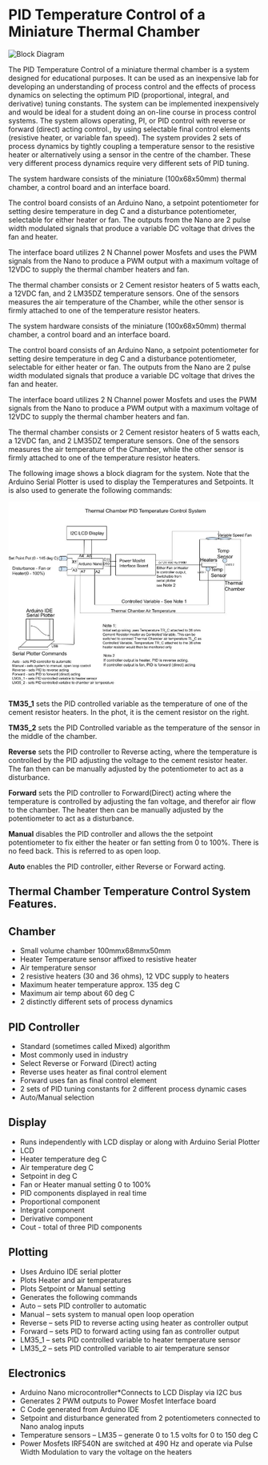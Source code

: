 # PID Temperature Control of a Miniature Thermal Chamber

<img alt="Block Diagram" src="images/PID Temperature Control System.jpg">

The PID Temperature Control of a miniature thermal chamber is a system designed for educational purposes. It can be used as an inexpensive lab for developing an understanding of process control and the effects of process dynamics on selecting the optimum PID (proportional, integral, and derivative) tuning constants. The system can be implemented inexpensively and would be ideal for a student doing an on-line course in process control systems. The system allows operating, PI, or PID control with reverse or forward (direct) acting control., by using selectable final control elements (resistive heater, or variable fan speed). The system provides 2 sets of process dynamics by tightly coupling a temperature sensor to the resistive heater or alternatively using a sensor in the centre of the chamber. These very different process dynamics require very different sets of PID tuning.

The system hardware consists of the miniature (100x68x50mm) thermal chamber, a control board and an interface board.

The control board consists of an Arduino Nano, a setpoint potentiometer for setting desire temperature in deg C and a disturbance potentiometer, selectable for either heater or fan. The outputs from the Nano are 2 pulse width modulated signals that produce a variable DC voltage that drives the fan and heater.

The interface board utilizes 2 N Channel power Mosfets and uses the PWM signals from the Nano to produce a PWM output with a maximum voltage of 12VDC to supply the thermal chamber heaters and fan.

The thermal chamber consists or 2 Cement resistor heaters of 5 watts each, a 12VDC fan, and 2 LM35DZ temperature sensors. One of the sensors measures the air temperature of the Chamber, while the other sensor is firmly attached to one of the temperature resistor heaters.

The system hardware consists of the miniature (100x68x50mm) thermal chamber, a control board and an interface board.

The control board consists of an Arduino Nano, a setpoint potentiometer for setting desire temperature in deg C and a disturbance potentiometer, selectable for either heater or fan. The outputs from the Nano are 2 pulse width modulated signals that produce a variable DC voltage that drives the fan and heater.

The interface board utilizes 2 N Channel power Mosfets and uses the PWM signals from the Nano to produce a PWM output with a maximum voltage of 12VDC to supply the thermal chamber heaters and fan.

The thermal chamber consists or 2 Cement resistor heaters of 5 watts each, a 12VDC fan, and 2 LM35DZ temperature sensors. One of the sensors measures the air temperature of the Chamber, while the other sensor is firmly attached to one of the temperature resistor heaters.

The following image shows a block diagram for the system. Note that the Arduino Serial Plotter is used to display the Temperatures and Setpoints. It is also used to generate the following commands:

<img alt="Block Diagram" src="images/Thermal Chamber PID  Temperature Control.jpg">

**TM35_1** sets the PID controlled variable as the temperature of one of the cement resistor heaters. In the phot, it is the cement resistor on the right.

**TM35_2** sets the PID Controlled variable as the temperature of the sensor in the middle of the chamber.

**Reverse** sets the PID controller to Reverse acting, where the temperature is controlled by the PID adjusting the voltage to the cement resistor heater. The fan then can be manually adjusted by the potentiometer to act as a disturbance.

**Forward** sets the PID controller to Forward(Direct) acting where the temperature is controlled by adjusting the fan voltage, and therefor air flow to the chamber. The heater then can be manually adjusted by the potentiometer to act as a disturbance.

**Manual** disables the PID controller and allows the the setpoint potentiometer to fix either the heater or fan setting from 0 to 100%. There is no feed back. This is referred to as open loop.

**Auto** enables the PID controller, either Reverse or Forward acting.

## Thermal Chamber Temperature Control System Features.
## Chamber
* Small volume chamber 100mmx68mmx50mm
* Heater Temperature sensor affixed to resistive heater
*	Air temperature sensor
*	2 resistive heaters (30 and 36 ohms), 12 VDC supply to heaters
*	Maximum heater temperature approx. 135 deg C
*	Maximum air temp about 60 deg C
*	2 distinctly different sets of process dynamics
  
## PID Controller
*	Standard (sometimes called Mixed) algorithm
*	Most commonly used in industry
*	Select Reverse or Forward (Direct) acting
*	Reverse uses heater as final control element
*	Forward uses fan as final control element
*	2 sets of PID tuning constants for 2 different process dynamic cases
*	Auto/Manual selection
  
## Display
* Runs independently with LCD display or along with Arduino Serial Plotter
* LCD
*	Heater temperature deg C
*	Air temperature deg C
*	Setpoint in deg C
*	Fan or Heater manual setting 0 to 100%
*	PID components displayed in real time
*	Proportional component
*	Integral component
*	Derivative component
*	Cout - total of three PID components

## Plotting
*	Uses Arduino IDE serial plotter
*	Plots Heater and air temperatures
*	Plots Setpoint or Manual setting
*	Generates the following commands
* Auto – sets PID controller to automatic
*	Manual – sets system to manual  open loop operation
*	Reverse – sets PID to reverse acting using heater as controller output
*	Forward – sets PID to forward acting using fan as controller output
*	LM35_1 – sets PID controlled variable to heater temperature sensor
*	LM35_2 – sets PID controlled variable to air temperature sensor
 
## Electronics
* Arduino Nano microcontroller*Connects to LCD Display via I2C bus
*	Generates 2 PWM outputs to Power Mosfet Interface board
* C Code generated from Arduino IDE
*	Setpoint and disturbance generated from 2 potentiometers connected to Nano analog inputs 
*	Temperature sensors – LM35 – generate 0 to 1.5 volts for 0 to 150 deg C
*	Power Mosfets IRF540N are switched  at 490 Hz and operate via Pulse Width Modulation to vary the voltage on the heaters

